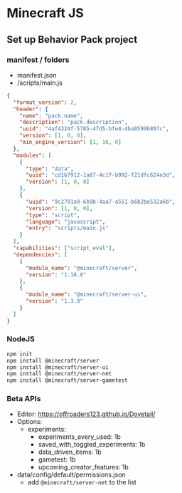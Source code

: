 # Minecraft JS
## Set up Behavior Pack project
### manifest / folders
- manifest.json
- /scripts/main.js
```json
{
  "format_version": 2,
  "header": {
    "name": "pack.name",
    "description": "pack.description",
    "uuid": "4af4324f-5785-47d5-bfe4-dba8599b897c",
    "version": [1, 0, 0],
    "min_engine_version": [1, 16, 0]
  },
  "modules": [
    {
      "type": "data",
      "uuid": "cd167912-1a87-4c17-b992-f21dfc624e3d",
      "version": [1, 0, 0]
    },
    {
      "uuid": "9c2791a9-6b9b-4aa7-a551-b6b2be532a6b",
      "version": [1, 0, 0],
      "type": "script",
      "language": "javascript",
      "entry": "scripts/main.js"
    }
  ],
  "capabilities": ["script_eval"],
  "dependencies": [
    {
      "module_name": "@minecraft/server",
      "version": "1.16.0"
    },
    {
      "module_name": "@minecraft/server-ui",
      "version": "1.3.0"
    }
  ]
}
```
### NodeJS
```bash
npm init
npm install @minecraft/server
npm install @minecraft/server-ui
npm install @minecraft/server-net
npm install @minecraft/server-gametest
```
### Beta APIs
- Editor: https://offroaders123.github.io/Dovetail/
- Options:
  - experiments:
    - experiments_every_used: 1b
    - saved_with_toggled_experiments: 1b
    - data_driven_items: 1b
    - gametest: 1b
    - upcoming_creator_features: 1b
- data/config/default/permissions.json
  - add `@minecraft/server-net` to the list

